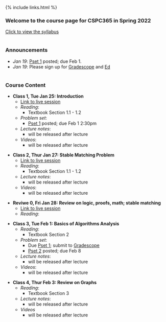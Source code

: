   
{% include links.html %}

### Welcome to the course page for CSPC365 in Spring 2022

[Click to view the syllabus]() 

<h1></h1>

### Announcements
  
* *Jan 19*: [Pset 1](/psets) posted; due Feb 1.
* *Jan 19*: Please sign up for [Gradescope](https://www.gradescope.com/login) and [Ed]()

<h1></h1>

### Course Content

* **Class 1, Tue Jan 25: Introduction**
  * [Link to live session](https://yale.zoom.us/my/wibisono)
  * *Reading*: 
    * Textbook Section 1.1 - 1.2
  * *Problem set*: 
    * [Pset 1](/psets) posted; due Feb 1 2:30pm
  * *Lecture notes*:
    * will be released after lecture
  * *Videos*:
    * will be released after lecture
 
 <p></p>
  
* **Class 2, Thur Jan 27: Stable Matching Problem**
  * [Link to live session](https://yale.zoom.us/my/wibisono)
  * *Reading*: 
    * Textbook Section 1.1 - 1.2
  * *Lecture notes*:
    * will be released after lecture
  * *Videos*:
    * will be released after lecture
 
 <p></p>

* **Reviwe 0, Fri Jan 28: Review on logic, proofs, math; stable matching**
  * [Link to live session](https://yale.zoom.us/my/wibisono)
  *  *Reading*: 
  
 
 <p></p>
 
* **Class 3, Tue Feb 1: Basics of Algorithms Analysis**
  * *Reading*: 
    * Textbook Section 2
  * *Problem set*: 
    * Due [Pset 1](/psets); submit to [Gradescope](https://www.gradescope.com/login)
    * [Pset 2](/psets) posted; due Feb 8
  * *Lecture notes*:
    * will be released after lecture
  * *Videos*:
    * will be released after lecture
 
 <p></p>
 
 * **Class 4, Thur Feb 3: Review on Graphs**
   * *Reading*: 
     * Textbook Section 3
   * *Lecture notes*:
     * will be released after lecture
   * *Videos*
     * will be released after lecture

 <p></p>


